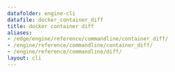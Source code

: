```yaml
---
datafolder: engine-cli
datafile: docker_container_diff
title: docker container diff
aliases:
- /edge/engine/reference/commandline/container_diff/
- /engine/reference/commandline/container_diff/
- /engine/reference/commandline/diff/
layout: cli
---
```


<!--
This page is automatically generated from Docker's source code. If you want to
suggest a change to the text that appears here, open a ticket or pull request
in the source repository on GitHub:

https://github.com/docker/cli
-->
